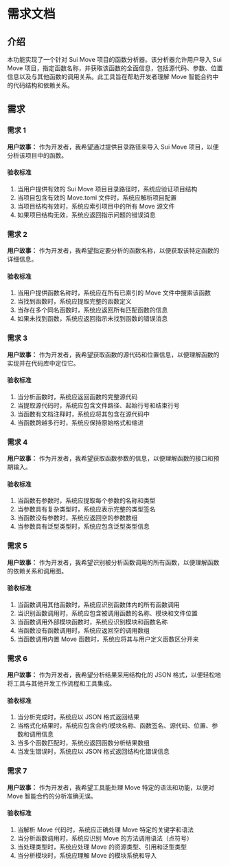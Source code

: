 # 需求文档

## 介绍

本功能实现了一个针对 Sui Move 项目的函数分析器。该分析器允许用户导入 Sui Move 项目，指定函数名称，并获取该函数的全面信息，包括源代码、参数、位置信息以及与其他函数的调用关系。此工具旨在帮助开发者理解 Move 智能合约中的代码结构和依赖关系。

## 需求

### 需求 1

**用户故事：** 作为开发者，我希望通过提供目录路径来导入 Sui Move 项目，以便分析该项目中的函数。

#### 验收标准

1. 当用户提供有效的 Sui Move 项目目录路径时，系统应验证项目结构
2. 当项目包含有效的 Move.toml 文件时，系统应解析项目配置
3. 当项目结构有效时，系统应索引项目中的所有 Move 源文件
4. 如果项目结构无效，系统应返回指示问题的错误消息

### 需求 2

**用户故事：** 作为开发者，我希望指定要分析的函数名称，以便获取该特定函数的详细信息。

#### 验收标准

1. 当用户提供函数名称时，系统应在所有已索引的 Move 文件中搜索该函数
2. 当找到函数时，系统应提取完整的函数定义
3. 当存在多个同名函数时，系统应返回所有匹配函数的信息
4. 如果未找到函数，系统应返回指示未找到函数的错误消息

### 需求 3

**用户故事：** 作为开发者，我希望获取函数的源代码和位置信息，以便理解函数的实现并在代码库中定位它。

#### 验收标准

1. 当分析函数时，系统应返回函数的完整源代码
2. 当提取源代码时，系统应包含文件路径、起始行号和结束行号
3. 当函数有文档注释时，系统应将其包含在源代码中
4. 当函数跨越多行时，系统应保持原始格式和缩进

### 需求 4

**用户故事：** 作为开发者，我希望获取函数参数的信息，以便理解函数的接口和预期输入。

#### 验收标准

1. 当函数有参数时，系统应提取每个参数的名称和类型
2. 当参数具有复杂类型时，系统应表示完整的类型签名
3. 当函数没有参数时，系统应返回空的参数数组
4. 当参数具有泛型类型时，系统应包含泛型类型信息

### 需求 5

**用户故事：** 作为开发者，我希望识别被分析函数调用的所有函数，以便理解函数的依赖关系和调用图。

#### 验收标准

1. 当函数调用其他函数时，系统应识别函数体内的所有函数调用
2. 当识别函数调用时，系统应包含被调用函数的名称、模块和文件位置
3. 当函数调用外部模块函数时，系统应识别模块和函数名称
4. 当函数没有函数调用时，系统应返回空的调用数组
5. 当函数调用内置 Move 函数时，系统应将其与用户定义函数区分开来

### 需求 6

**用户故事：** 作为开发者，我希望分析结果采用结构化的 JSON 格式，以便轻松地将工具与其他开发工作流程和工具集成。

#### 验收标准

1. 当分析完成时，系统应以 JSON 格式返回结果
2. 当格式化结果时，系统应包含合约/模块名称、函数签名、源代码、位置、参数和调用信息
3. 当多个函数匹配时，系统应返回函数分析结果数组
4. 当发生错误时，系统应以 JSON 格式返回结构化错误信息

### 需求 7

**用户故事：** 作为开发者，我希望工具能处理 Move 特定的语法和功能，以便对 Move 智能合约的分析准确无误。

#### 验收标准

1. 当解析 Move 代码时，系统应正确处理 Move 特定的关键字和语法
2. 当分析函数调用时，系统应识别 Move 的方法调用语法（点符号）
3. 当处理类型时，系统应处理 Move 的资源类型、引用和泛型类型
4. 当分析模块时，系统应理解 Move 的模块系统和导入